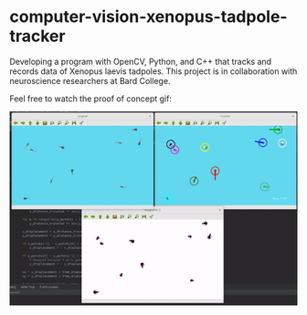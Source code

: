 # computer-vision-xenopus-tadpole-tracker
Developing a program with OpenCV, Python, and C++ that tracks and records data of Xenopus laevis tadpoles. This project is in collaboration with neuroscience researchers at Bard College.

Feel free to watch the proof of concept gif:

![It appears the gif didn't load, please look in the images folder of this repositiory.](/images/proof_of_concept.gif?raw=true "Proof of Concept")
